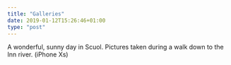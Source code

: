 ```yaml
---
title: "Galleries"
date: 2019-01-12T15:26:46+01:00
type: "post"
---
```


A wonderful, sunny day in Scuol. Pictures taken during a walk down to the Inn river. (iPhone Xs)

